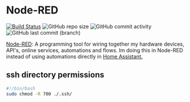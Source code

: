# Node-RED

[![Build Status](https://drone.theautomation.nl/api/badges/theautomation/node-red/status.svg)](https://drone.theautomation.nl/theautomation/node-red)
![GitHub repo size](https://img.shields.io/github/repo-size/theautomation/node-red?logo=Github)
![GitHub commit activity](https://img.shields.io/github/commit-activity/y/theautomation/node-red?logo=github)
![GitHub last commit (branch)](https://img.shields.io/github/last-commit/theautomation/node-red/main?logo=github)

[Node-RED](https://nodered.org/): A programming tool for wiring together my hardware devices, API's, online services, automations and flows. Im doing this in Node-RED instead of using automations directly in [Home Assistant.](https://github.com/theautomation/home-assistant)


## ssh directory permissions
```bash
#!/bin/bash
sudo chmod -R 700 ./.ssh/
```
